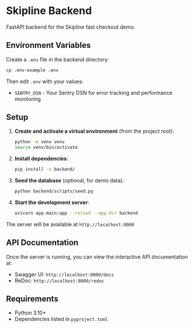 # Skipline Backend

FastAPI backend for the Skipline fast checkout demo.

## Environment Variables

Create a `.env` file in the backend directory:

```bash
cp .env-example .env
```

Then edit `.env` with your values:
- `SENTRY_DSN` - Your Sentry DSN for error tracking and performance monitoring

## Setup

1. **Create and activate a virtual environment** (from the project root):
   ```bash
   python -m venv venv
   source venv/bin/activate
   ```

2. **Install dependencies**:
   ```bash
   pip install -e backend/
   ```

3. **Seed the database** (optional, for demo data):
   ```bash
   python backend/scripts/seed.py
   ```

4. **Start the development server**:
   ```bash
   uvicorn app.main:app --reload --app-dir backend
   ```

The server will be available at `http://localhost:8000`

## API Documentation

Once the server is running, you can view the interactive API documentation at:
- Swagger UI: `http://localhost:8000/docs`
- ReDoc: `http://localhost:8000/redoc`

## Requirements

- Python 3.10+
- Dependencies listed in `pyproject.toml`
